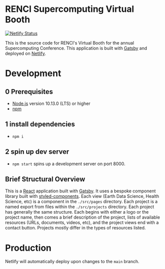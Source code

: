 # RENCI Supercomputing Virtual Booth

[![Netlify Status](https://api.netlify.com/api/v1/badges/906f9aeb-3657-4ef6-81af-67e3136e414a/deploy-status)](https://app.netlify.com/sites/renci-supercomputing/deploys)

This is the source code for RENCI's Virtual Booth for the annual Supercomputing Conference. This application is built with [Gatsby](https://gatsbycom/) and deployed on [Netlify](https://www.netlify.com/).

# Development

## 0 Prerequisites
  - [Node.js](https://nodejs.org/) version 10.13.0 (LTS) or higher
  - [npm](https://www.npmjs.com/)

## 1 install dependencies
  - `npm i`

## 2 spin up dev server
  - `npm start` spins up a development server on port 8000.

## Brief Structural Overview

This is a [React](https://reactjs.org/) application built with [Gatsby](https://www.gatsbyjs.org/). It uses a bespoke component library built with [styled-components](https://styled-components.com/). Each view (Earth Data Science, Health Science, etc) is a component in the `./src/pages` directory. Each project is a named export from files within the `./src/projects` directory. Each project has generally the same structure. Each begins with either a logo or the project name, then comes a brief description of the project, lists of available resources (URLs, documents, videos, etc), and the project views end with a contact button. Projects mostly differ in the types of resources listed.

# Production

Netlify will automatically deploy upon changes to the `main` branch.
